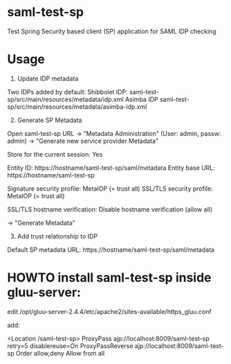 # saml-test-sp
Test Spring Security based client (SP) application for SAML IDP checking

# Usage

1. Update IDP metadata

Two IDPs added by default:
Shibbolet IDP: saml-test-sp/src/main/resources/metadata/idp.xml
Asimba IDP saml-test-sp/src/main/resources/metadata/asimba-idp.xml

2. Generate SP Metadata

Open saml-test-sp URL -> "Metadata Administration" (User: admin, passw: admin) -> "Generate new service provider Metadata"

Store for the current session: Yes

Entity ID: https://hostname/saml-test-sp/saml/metadata
Entity base URL: https://hostname/saml-test-sp

Signature security profile: MetaIOP  (= trust all)
SSL/TLS security profile: MetaIOP (= trust all)

SSL/TLS hostname verification: Disable hostname verification (allow all)

-> "Generate Metadata"

3. Add trust relationship to IDP

Default SP metadata URL:  https://hostname/saml-test-sp/saml/metadata

 
# HOWTO install saml-test-sp inside gluu-server:

edit /opt/gluu-server-2.4.4/etc/apache2/sites-available/https_gluu.conf

add:

<Location /saml-test-sp>
        ProxyPass ajp://localhost:8009/saml-test-sp retry=5 disablereuse=On
        ProxyPassReverse ajp://localhost:8009/saml-test-sp
        Order allow,deny
        Allow from all
</Location>

